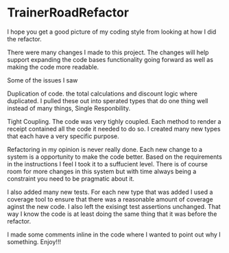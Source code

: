 TrainerRoadRefactor
===================

I hope you get a good picture of my coding style from looking at how I did the refactor.

There were many changes I made to this project.  The changes will help support expanding the code bases functionality going forward as well as making the code more readable.

Some of the issues I saw

Duplication of code.  the total calculations and discount logic where duplicated.  I pulled these out into sperated types that do one thing well instead of many things,  Single Responbility.

Tight Coupling.  The code was very tighly coupled.  Each method to render a receipt contained all the code it needed to do so.  I created many new types that each have a very specific purpose.

Refactoring in my opinion is never really done.  Each new change to a system is a opportunity to make the code better.  Based on the requirements in the instructions I feel I took it to a suffucient level.  There is of course room for more changes in this system but with time always being a constraint you need to be pragmatic about it.

I also added many new tests.  For each new type that was added I used a coverage tool to ensure that there was a reasonable amount of coverage aginst the new code.  I  also left the exisingt test assertions unchanged.  That way I know the code is at least doing the same thing that it was before the refactor.

I made some comments inline in the code where I wanted to point out why I something.  Enjoy!!!
